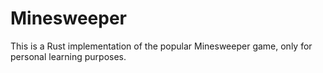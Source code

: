 # Minesweeper

This is a Rust implementation of the popular Minesweeper game, only for personal learning purposes.
